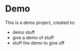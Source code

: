 # Demo
This is a demo project, created to:

* demo stuff
* give a demo of stuff
* stuff the demo to give off
